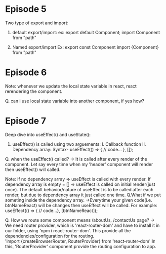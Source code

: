 

# Episode 5 
Two type of export and import:
1. default export/import: 
    ex:   export default Component;
            import Component from "path"

2. Named export/import
    Ex:   export const Component
            import {Component} from "path"



# Episode 6 
Note: whenever we update the local state variable in react, react rerendering the component.

Q. can i use local state variable into another component, if yes how?


# Episode 7
Deep dive into useEffect() and useState():

1. useEffect() is called using two arguements:
    I. Callback function
    II. Dependency array: Syntax- useEffect(() => { // code... }, []);
     
Q. when the useEffect() called?
-> It is called after every render of the component. Let say every time when my 'header' component will render then useEffect() will called.

Note: if no dependency array => useEffect is called with every render.
      If dependency array is empty = [] => useEffect is called on initial render(just once). 
      The default behavior/nature of useEffect is to be called after each render, but due to dependency array it just called one time.
    Q.What if we put someting inside the dependency array.
    ->Everytime your given code(i.e. btnNameReact) will be changes then useEffect will be called. For example: useEffect(() => { // code...}, [btnNameReact]);

Q. How we route some component means /aboutUs, /contactUs page?
-> We need router provider, which is 'react-router-dom' and have to install it in our folder, using 'npm i react-router-dom'. This provide all the dependencies/configuration for the routing.  
'import {createBrowserRouter, RouterProvider} from 'react-router-dom'
In this, 'RouterProvider' component provide the routing configuration to app.